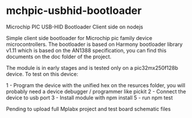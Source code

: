 # mchpic-usbhid-bootloader
Microchip PIC USB-HID Bootloader Client side on nodejs

Simple client side bootloader for Microchip pic family device microcontrollers. The bootloader is based on Harmony bootloader library v1.11 which is based on the AN1388 specification, you can find this documents on the doc folder of the project.

The module is in early stages and is tested only on a pic32mx250f128b device. To test on this device:

1 - Program the device with the unified hex on the resurces folder, you will probably need a device debugger / programmer like pickit
2 - Connect the device to usb port
3 - Install module with npm install
5 - run npm test

Pending to upload full Mplabx project and test board schematic files
